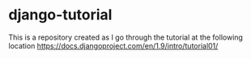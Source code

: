 # django-tutorial

This is a repository created as I go through the tutorial at the following location
https://docs.djangoproject.com/en/1.9/intro/tutorial01/
